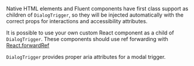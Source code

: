 Native HTML elements and Fluent components have first class support as children of `DialogTrigger`, so they will be injected automatically with the correct props for interactions and accessibility attributes.

It is possible to use your own custom React component as a child of `DialogTrigger`. These components should use ref forwarding with [React.forwardRef](https://reactjs.org/docs/forwarding-refs.html#forwarding-refs-to-dom-components)

`DialogTrigger` provides proper aria attributes for a modal trigger.
